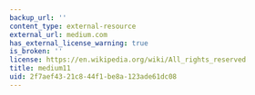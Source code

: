 ```yaml
---
backup_url: ''
content_type: external-resource
external_url: medium.com
has_external_license_warning: true
is_broken: ''
license: https://en.wikipedia.org/wiki/All_rights_reserved
title: medium11
uid: 2f7aef43-21c8-44f1-be8a-123ade61dc08
---
```

